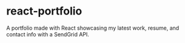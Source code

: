 # react-portfolio
A portfolio made with React showcasing my latest work, resume, and contact info with a SendGrid API.
